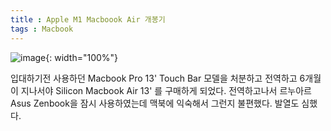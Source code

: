 ```yaml
---
title : Apple M1 Macboook Air 개봉기
tags : Macbook
---
```

![image](https://i.ibb.co/VThHvrH/Kakao-Talk-Photo-2021-03-17-08-26-33.jpg){: width="100%"}

입대하기전 사용하던 Macbook Pro 13' Touch Bar 모델을 처분하고 전역하고 6개월이 지나서야 Silicon Macbook Air 13' 를 구매하게 되었다. 전역하고나서 르누아르 Asus Zenbook을 잠시 사용하였는데 맥북에 익숙해서 그런지 불편했다. 발열도 심했다.